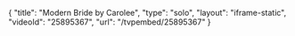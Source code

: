 {
    "title": "Modern Bride by Carolee",
    "type": "solo",
    "layout": "iframe-static",
    "videoId": "25895367",
    "url": "\/tvpembed\/25895367"
}